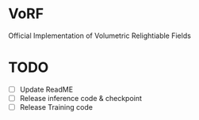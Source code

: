 # VoRF
Official Implementation of Volumetric Relightiable Fields

# TODO
- [ ] Update ReadME
- [ ] Release inference code & checkpoint
- [ ] Release Training code

